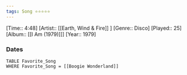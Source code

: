 ```yaml
---
tags: Song ⭐⭐⭐⭐⭐ 
---
```

[Time:: 4:48]
[Artist:: [[Earth, Wind & Fire]] ]
[Genre:: Disco]
[Played:: 25]
[Album:: [[I Am (1979)]]]
[Year:: 1979]
### Dates
````dataview
TABLE Favorite_Song
WHERE Favorite_Song = [[Boogie Wonderland]]
````